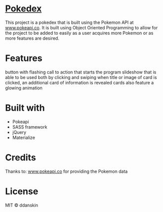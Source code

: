 # [Pokedex](https://ddanskin.github.io/pokedex/)
This project is a pokedex that is built using the Pokemon API at www.pokeapi.co. It is built using Object Oriented Programming to allow for the project to be added to easily as a user acquires more Pokemon or as more features are desired.

# Features
button with flashing call to action that starts the program
slideshow that is able to be used both by clicking and swiping
when title or image of card is clicked, an additional card of information is revealed
cards also feature a glowing animation

# Built with
* Pokeapi
* SASS framework
* jQuery
* Materialize 

# Credits
Thanks to:
www.pokeapi.co for providing the Pokemon data

# License
MIT &copy; ddanskin
